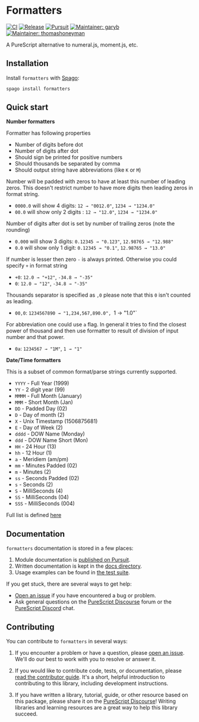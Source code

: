 # Formatters

[![CI](https://github.com/purescript-contrib/purescript-formatters/workflows/CI/badge.svg?branch=main)](https://github.com/purescript-contrib/purescript-formatters/actions?query=workflow%3ACI+branch%3Amain)
[![Release](https://img.shields.io/github/release/purescript-contrib/purescript-formatters.svg)](https://github.com/purescript-contrib/purescript-formatters/releases)
[![Pursuit](https://pursuit.purescript.org/packages/purescript-formatters/badge)](https://pursuit.purescript.org/packages/purescript-formatters)
[![Maintainer: garyb](https://img.shields.io/badge/maintainer-garyb-teal.svg)](https://github.com/garyb)
[![Maintainer: thomashoneyman](https://img.shields.io/badge/maintainer-thomashoneyman-teal.svg)](https://github.com/thomashoneyman)

A PureScript alternative to numeral.js, moment.js, etc.

## Installation

Install `formatters` with [Spago](https://github.com/purescript/spago):

```sh
spago install formatters
```

## Quick start

**Number formatters**

Formatter has following properties
+ Number of digits before dot
+ Number of digits after dot
+ Should sign be printed for positive numbers
+ Should thousands be separated by comma
+ Should output string have abbreviations (like `K` or `M`)

Number will be padded with zeros to have at least this number of leading zeros. This doesn't restrict number to have more digits then leading zeros in format string.
+ `0000.0` will show 4 digits: `12 → "0012.0"`, `1234 → "1234.0"`
+ `00.0` will show only 2 digits : `12 → "12.0"`, `1234 → "1234.0"`

Number of digits after dot is set by number of trailing zeros (note the rounding)
+ `0.000` will show 3 digits: `0.12345 → "0.123"`, `12.98765 → "12.988"`
+ `0.0` will show only 1 digit: `0.12345 → "0.1"`, `12.98765 → "13.0"`

If number is lesser then zero `-` is always printed. Otherwise you could specify `+` in format string
+ `+0`: `12.0 → "+12"`, `-34.8 → "-35"`
+ `0`: `12.0 → "12"`, `-34.8 → "-35"`

Thousands separator is specified as `,0` please note that this `0` isn't counted as leading.
+ `00,0`: `1234567890 → "1,234,567,890.0", `1 → "1.0"`

For abbreviation one could use `a` flag. In general it tries to find the closest power of thousand and
then use formatter to result of division of input number and that power.
+ `0a`: `1234567 → "1M"`, `1 → "1"`

**Date/Time formatters**

This is a subset of common format/parse strings currently supported.

+ `YYYY` - Full Year      (1999)
+ `YY`   - 2 digit year   (99)
+ `MMMM` - Full Month     (January)
+ `MMM`  - Short Month    (Jan)
+ `DD`   - Padded Day     (02)
+ `D`    - Day of month   (2)
+ `X`    - Unix Timestamp (1506875681)
+ `E`    - Day of Week    (2)
+ `dddd` - DOW Name       (Monday)
+ `ddd`  - DOW Name Short (Mon)
+ `HH`   - 24 Hour        (13)
+ `hh`   - 12 Hour        (1)
+ `a`    - Meridiem       (am/pm)
+ `mm`   - Minutes Padded (02)
+ `m`    - Minutes        (2)
+ `ss`   - Seconds Padded (02)
+ `s`    - Seconds        (2)
+ `S`    - MilliSeconds   (4)
+ `SS`   - MilliSeconds   (04)
+ `SSS`  - MilliSeconds   (004)

Full list is defined [here](https://github.com/slamdata/purescript-formatters/blob/master/src/Data/Formatter/DateTime.purs)

## Documentation

`formatters` documentation is stored in a few places:

1. Module documentation is [published on Pursuit](https://pursuit.purescript.org/packages/purescript-formatters).
2. Written documentation is kept in the [docs directory](./docs).
3. Usage examples can be found in [the test suite](./test).

If you get stuck, there are several ways to get help:

- [Open an issue](https://github.com/purescript-contrib/purescript-formatters/issues) if you have encountered a bug or problem.
- Ask general questions on the [PureScript Discourse](https://discourse.purescript.org) forum or the [PureScript Discord](https://discord.com/invite/sMqwYUbvz6) chat.

## Contributing

You can contribute to `formatters` in several ways:

1. If you encounter a problem or have a question, please [open an issue](https://github.com/purescript-contrib/purescript-formatters/issues). We'll do our best to work with you to resolve or answer it.

2. If you would like to contribute code, tests, or documentation, please [read the contributor guide](./CONTRIBUTING.md). It's a short, helpful introduction to contributing to this library, including development instructions.

3. If you have written a library, tutorial, guide, or other resource based on this package, please share it on the [PureScript Discourse](https://discourse.purescript.org)! Writing libraries and learning resources are a great way to help this library succeed.

